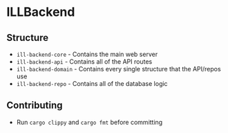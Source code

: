 # ILLBackend

## Structure
- `ill-backend-core` - Contains the main web server
- `ill-backend-api` - Contains all of the API routes
- `ill-backend-domain` - Contains every single structure that the API/repos use
- `ill-backend-repo` - Contains all of the database logic

## Contributing
- Run `cargo clippy` and `cargo fmt` before committing